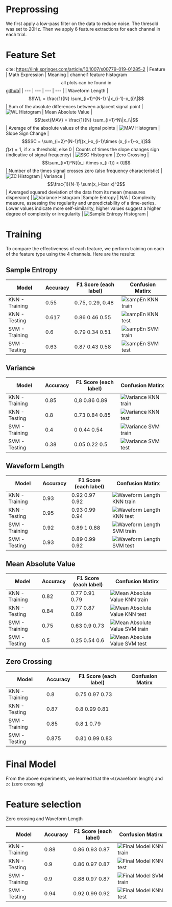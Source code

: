 # Preprossing
We first apply a low-pass filter on the data to reduce noise. The thresold was set to 20Hz. Then we apply 6 feature extractions for each channel in each trial.

# Feature Set
cite: https://link.springer.com/article/10.1007/s00779-019-01285-2
| Feature | Math Expression | Meaning | channel1  feature histogram $$\text{all plots can be found in}$$[github](https://github.com/AlexisWu-01/EMG-offline-analysis/tree/main/feature_plots)|
| --- | --- | --- | --- |
| Waveform Length | $$WL = \frac{1}{N} \sum_{i=1}^{N-1} \|x_{i-1}-x_{i}\|$$ | Sum of the absolute differences between adjacent signal point | ![WL Histogram](https://github.com/AlexisWu-01/EMG-offline-analysis/blob/main/feature_plots/ch1_wl.png?raw=true)
| Mean Absolute Value | $$\text{MAV} = \frac{1}{N} \sum_{i=1}^N\|x_i\|$$ | Average of the absolute values of the signal points | ![MAV Histogram](https://github.com/AlexisWu-01/EMG-offline-analysis/blob/main/feature_plots/ch1_mav.png?raw=true)
| Slope Sign Change | $$SSC = \sum_{i=2}^{N-1}f[(x_i-x_{i-1}\times (x_{i+1}-x_i)]$$ $f(x) = 1, \text{ if } x \geq \text{threshold, else }0$ | Counts of times the slope changes sign (indicative of signal frequency) | ![SSC Histogram](https://github.com/AlexisWu-01/EMG-offline-analysis/blob/main/feature_plots/ch1_ssc.png?raw=true)
| Zero Crossing | $$\sum_{i=1}^N[(x_i \times x_{i-1}) < 0]$$ | Number of the times signal crosses zero (also frequency characteristic) | ![ZC Histogram](https://github.com/AlexisWu-01/EMG-offline-analysis/blob/main/feature_plots/ch1_zc.png?raw=true)
| Variance | $$\frac{1}{N-1} \sum(x_i-\bar x)^2$$ | Averaged squared deviation of the data from its mean (measures dispersion) | ![Variance Histogram](https://github.com/AlexisWu-01/EMG-offline-analysis/blob/main/feature_plots/ch1_var.png?raw=true)
|Sample Entropy | N/A | Complexity measure, assessing the regularity and unpredictability of a time-series. Lower values indicate more self-similarity, higher values suggest a higher degree of complexity or irregularity | ![Sample Entropy Histogram](https://github.com/AlexisWu-01/EMG-offline-analysis/blob/main/feature_plots/ch1_sampen.png?raw=true) |

# Training 
To compare the effectiveness of each feature, we perform training on each of the feature type using the 4 channels. Here are the results:
## Sample Entropy
| Model| Accuracy | F1 Score (each label) | Confusion Matirx|
| --- | --- | ---| ---|
| KNN - Training | 0.55 | 0.75, 0.29, 0.48 |![sampEn KNN train](https://github.com/AlexisWu-01/EMG-offline-analysis/blob/main/result_plots/sampen_KNN_train.png?raw=True) |
| KNN - Testing |  0.617| 0.86 0.46  0.55|![sampEn KNN test](https://github.com/AlexisWu-01/EMG-offline-analysis/blob/main/result_plots/sampen_KNN_test.png?raw=True) |
| SVM - Training | 0.6 | 0.79 0.34 0.51|![sampEn SVM train](https://github.com/AlexisWu-01/EMG-offline-analysis/blob/main/result_plots/sampen_SVM_train.png?raw=True) |
| SVM -Testing| 0.63 | 0.87 0.43 0.58 | ![sampEn SVM test](https://github.com/AlexisWu-01/EMG-offline-analysis/blob/main/result_plots/sampen_SVM_test.png?raw=True)|

## Variance 
| Model| Accuracy | F1 Score (each label) | Confusion Matirx|
| --- | --- | ---| ---|
| KNN - Training | 0.85 | 0,8 0.86 0.89 | ![Variance KNN train](https://github.com/AlexisWu-01/EMG-offline-analysis/blob/main/result_plots/var_KNN_train.png?raw=True)|
| KNN - Testing | 0.8 | 0.73 0.84 0.85| ![Variance KNN test](https://github.com/AlexisWu-01/EMG-offline-analysis/blob/main/result_plots/var_KNN_test.png?raw=True)| 
| SVM - Training | 0.4| 0 0.44 0.54| ![Variance SVM train](https://github.com/AlexisWu-01/EMG-offline-analysis/blob/main/result_plots/var_SVM_train.png?raw=True)|
| SVM -Testing| 0.38 | 0.05 0.22 0.5| ![Variance SVM test](https://github.com/AlexisWu-01/EMG-offline-analysis/blob/main/result_plots/var_SVM_test.png?raw=True)|

## Waveform Length
| Model| Accuracy | F1 Score (each label) | Confusion Matirx|
| --- | --- | ---| ---|
| KNN - Training | 0.93 | 0.92  0.97 0.92 |![Waveform Length KNN train](https://github.com/AlexisWu-01/EMG-offline-analysis/blob/main/result_plots/wl_KNN_train.png?raw=True) |
| KNN - Testing | 0.95 | 0.93 0.99 0.94| ![Waveform Length KNN test](https://github.com/AlexisWu-01/EMG-offline-analysis/blob/main/result_plots/wl_KNN_test.png?raw=True) | 
| SVM - Training | 0.92| 0.89 1 0.88| ![Waveform Length SVM train](https://github.com/AlexisWu-01/EMG-offline-analysis/blob/main/result_plots/wl_SVM_train.png?raw=True)|
| SVM -Testing| 0.93 | 0.89 0.99 0.92|![Waveform Length SVM test](https://github.com/AlexisWu-01/EMG-offline-analysis/blob/main/result_plots/wl_SVM_test.png?raw=True) |

## Mean Absolute Value
| Model| Accuracy | F1 Score (each label) | Confusion Matirx|
| --- | --- | ---| ---|
| KNN - Training | 0.82 | 0.77  0.91 0.79 | ![Mean Absolute Value KNN train](https://github.com/AlexisWu-01/EMG-offline-analysis/blob/main/result_plots/mav_KNN_train.png?raw=True)|
| KNN - Testing | 0.84 | 0.77 0.87 0.89|![Mean Absolute Value KNN test](https://github.com/AlexisWu-01/EMG-offline-analysis/blob/main/result_plots/mav_KNN_test.png?raw=True) | 
| SVM - Training | 0.75| 0.63 0.9 0.73| ![Mean Absolute Value SVM train](https://github.com/AlexisWu-01/EMG-offline-analysis/blob/main/result_plots/mav_SVM_train.png?raw=True)|
| SVM -Testing| 0.5 | 0.25 0.54 0.6|![Mean Absolute Value SVM test](https://github.com/AlexisWu-01/EMG-offline-analysis/blob/main/result_plots/mav_SVM_test.png?raw=True) |

## Zero Crossing
| Model| Accuracy | F1 Score (each label) | Confusion Matirx|
| --- | --- | ---| ---|
| KNN - Training | 0.8 | 0.75  0.97 0.73 | |
| KNN - Testing | 0.87 | 0.8 0.99 0.81| | 
| SVM - Training | 0.85| 0.8 1 0.79| |
| SVM -Testing| 0.875 | 0.81 0.99 0.83| |


# Final Model

From the above experiments, we learned that the `wl`(waveform length) and `zc` (zero crossing)
# Feature selection
Zero crossing and Waveform Length

| Model| Accuracy | F1 Score (each label) | Confusion Matirx|
| --- | --- | ---| ---|
| KNN - Training | 0.88 | 0.86  0.93 0.87 | ![Final Model KNN train](https://github.com/AlexisWu-01/EMG-offline-analysis/blob/main/result_plots/wl%7Czc_KNN_train.png?raw=True)|
| KNN - Testing | 0.9 | 0.86 0.97 0.87| ![Final Model KNN test](https://github.com/AlexisWu-01/EMG-offline-analysis/blob/main/result_plots/wl%7Czc_KNN_test.png?raw=True)| 
| SVM - Training | 0.9| 0.88 0.97 0.87|![Final Model SVM train](https://github.com/AlexisWu-01/EMG-offline-analysis/blob/main/result_plots/wl%7Czc_SVM_train.png?raw=True) |
| SVM -Testing| 0.94 | 0.92 0.99 0.92|![Final Model KNN test](https://github.com/AlexisWu-01/EMG-offline-analysis/blob/main/result_plots/wl%7Czc_SVM_test.png?raw=True) |